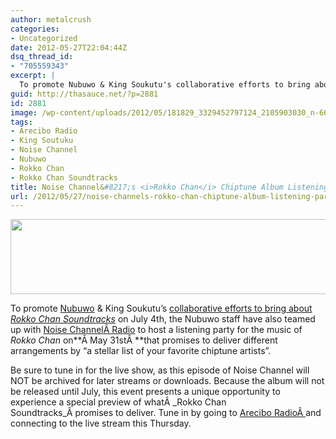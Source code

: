 ```yaml
---
author: metalcrush
categories:
- Uncategorized
date: 2012-05-27T22:04:44Z
dsq_thread_id:
- "705559343"
excerpt: |
  To promote Nubuwo & King Soukutu's collaborative efforts to bring about <i>Rokko Chan Soundtracks</i> on July 4th, the Nubuwo staff have also teamed up with Noise Channel to host a listening party for the music of Rokko Chan on May 31st that promises to deliver different interpretations by "a stellar list of your favorite chiptune artists". Be sure to tune in to this Thursday.
guid: http://thasauce.net/?p=2881
id: 2881
image: /wp-content/uploads/2012/05/181829_3329452797124_2105903030_n-66x75.jpg
tags:
- Arecibo Radio
- King Soutuku
- Noise Channel
- Nubuwo
- Rokko Chan
- Rokko Chan Soundtracks
title: Noise Channel&#8217;s <i>Rokko Chan</i> Chiptune Album Listening Party
url: /2012/05/27/noise-channels-rokko-chan-chiptune-album-listening-party/
---
```


<center>
  <a href="http://thasauce.net/wp-content/uploads/2012/05/noise-channel_banner.png"><img class="aligncenter size-full wp-image-2883" title="noise-channel_banner" src="http://thasauce.net/wp-content/uploads/2012/05/noise-channel_banner.png" alt="" width="575" height="120" srcset="http://thasauce.net/wp-content/uploads/2012/05/noise-channel_banner.png 575w, http://thasauce.net/wp-content/uploads/2012/05/noise-channel_banner-300x62.png 300w, http://thasauce.net/wp-content/uploads/2012/05/noise-channel_banner-75x15.png 75w" sizes="(max-width: 575px) 100vw, 575px" /></a>
</center>


  
To promote [Nubuwo](http://www.nubuwo.com/) & King Soukutu&#8217;s [collaborative efforts to bring about](http://thasauce.net/2012/05/24/nubuwo-king-soukutu-to-release-rokko-chan-soundtracks/) _[Rokko Chan Soundtracks](http://thasauce.net/2012/05/24/nubuwo-king-soukutu-to-release-rokko-chan-soundtracks/)_ on July 4th, the Nubuwo staff have also teamed up with [Noise Channel](http://www.noisechanradio.com/)[Â Radio](http://www.noisechanradio.com/) to host a listening party for the music of _Rokko Chan_ on**Â May 31stÂ **that promises to deliver different arrangements by &#8220;a stellar list of your favorite chiptune artists&#8221;.

Be sure to tune in for the live show, as this episode of Noise Channel will NOT be archived for later streams or downloads. Because the album will not be released until July, this event presents a unique opportunity to experience a special preview of whatÂ _Rokko Chan Soundtracks_Â promises to deliver. Tune in by going to [Arecibo RadioÂ ](http://areciboradio.com/)and connecting to the live stream this Thursday.